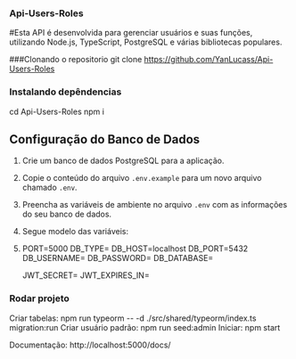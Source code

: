 ### Api-Users-Roles
#Esta API é desenvolvida para gerenciar usuários e suas funções, utilizando Node.js, TypeScript, PostgreSQL e várias bibliotecas populares.

###Clonando o repositorio 
git clone https://github.com/YanLucass/Api-Users-Roles

### Instalando depêndencias 
cd Api-Users-Roles
npm i 


## Configuração do Banco de Dados

1. Crie um banco de dados PostgreSQL para a aplicação.
2. Copie o conteúdo do arquivo `.env.example` para um novo arquivo chamado `.env`.
3. Preencha as variáveis de ambiente no arquivo `.env` com as informações do seu banco de dados.
4. Segue modelo das variáveis:
   
5. PORT=5000
   DB_TYPE=
   DB_HOST=localhost
   DB_PORT=5432
   DB_USERNAME=
   DB_PASSWORD=
   DB_DATABASE=

   JWT_SECRET=
   JWT_EXPIRES_IN=

### Rodar projeto

Criar tabelas: npm run typeorm -- -d  ./src/shared/typeorm/index.ts migration:run
Criar usuário padrão: npm run seed:admin
Iniciar: npm start

Documentação: http://localhost:5000/docs/



